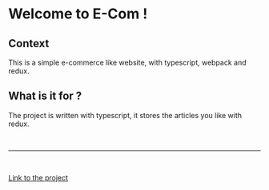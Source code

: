 # Welcome to E-Com !

## Context

This is a simple e-commerce like website, with typescript, webpack and redux.

## What is it for ?

The project is written with typescript, it stores the articles you like with redux.

<br />
<hr>
<br />

<a href="#" target="blank">Link to the project</a>

